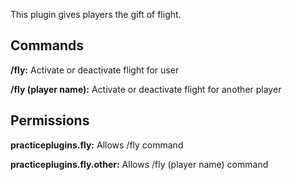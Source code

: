 This plugin gives players the gift of flight.

## Commands
**/fly:** Activate or deactivate flight for user

**/fly (player name):** Activate or deactivate flight for another player

## Permissions
**practiceplugins.fly:** Allows /fly command

**practiceplugins.fly.other:** Allows /fly (player name) command

